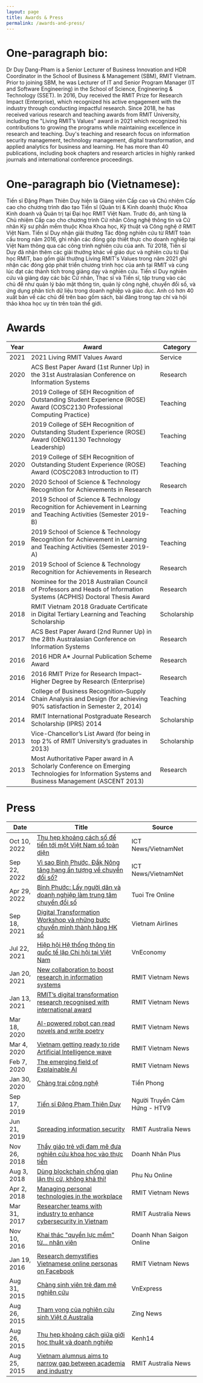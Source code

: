 ```yaml
---
layout: page
title: Awards & Press
permalink: /awards-and-press/
---
```


# One-paragraph bio:
Dr Duy Dang-Pham is a Senior Lecturer of Business Innovation and HDR Coordinator in the School of Business & Management (SBM), RMIT Vietnam. Prior to joining SBM, he was Lecturer of IT and Senior Program Manager (IT and Software Engineering) in the School of Science, Engineering & Technology (SSET). In 2016, Duy received the RMIT Prize for Research Impact (Enterprise), which recognized his active engagement with the industry through conducting impactful research. Since 2018, he has received various research and teaching awards from RMIT University, including the "Living RMIT’s Values" award in 2021 which recognized his contributions to growing the programs while maintaining excellence in research and teaching. Duy's teaching and research focus on information security management, technology management, digital transformation, and applied analytics for business and learning. He has more than 40 publications, including book chapters and research articles in highly ranked journals and international conference proceedings.

# One-paragraph bio (Vietnamese):
Tiến sĩ Đặng Phạm Thiên Duy hiện là Giảng viên Cấp cao và Chủ nhiệm Cấp cao cho chương trình đào tạo Tiến sĩ (Quản trị & Kinh doanh) thuộc Khoa Kinh doanh và Quản trị tại Đại học RMIT Việt Nam. Trước đó, anh từng là Chủ nhiệm Cấp cao cho chương trình Cử nhân Công nghệ thông tin và Cử nhân Kỹ sư phần mềm thuộc Khoa Khoa học, Kỹ thuật và Công nghệ ở RMIT Việt Nam. Tiến sĩ Duy nhận giải thưởng Tác động nghiên cứu từ RMIT toàn cầu trong năm 2016, ghi nhận các đóng góp thiết thực cho doanh nghiệp tại Việt Nam thông qua các công trình nghiên cứu của anh. Từ 2018, Tiến sĩ Duy đã nhận thêm các giải thưởng khác về giáo dục và nghiên cứu từ Đại học RMIT, bao gồm giải thưởng Living RMIT's Values trong năm 2021 ghi nhận các đóng góp phát triển chương trình học của anh tại RMIT và cùng lúc đạt các thành tích trong giảng dạy và nghiên cứu. Tiến sĩ Duy nghiên cứu và giảng dạy các bậc Cử nhân, Thạc sĩ và Tiến sĩ, tập trung vào các chủ đề như quản lý bảo mật thông tin, quản lý công nghệ, chuyển đổi số, và ứng dụng phân tích dữ liệu trong doanh nghiệp và giáo dục. Anh có hơn 40 xuất bản về các chủ đề trên bao gồm sách, bài đăng trong tạp chí và hội thảo khoa học uy tín trên toàn thế giới.

# Awards

| Year | Award | Category |
| ---- | ----- | ----- |
| 2021 | 2021 Living RMIT Values Award | Service |
| 2020 | ACS Best Paper Award (1st Runner Up) in the 31st Australasian Conference on Information Systems | Research |
| 2020 | 2019 College of SEH Recognition of Outstanding Student Experience (ROSE) Award (COSC2130 Professional Computing Practice) | Teaching |
| 2020 | 2019 College of SEH Recognition of Outstanding Student Experience (ROSE) Award (OENG1130 Technology Leadership) | Teaching |
| 2020 | 2019 College of SEH Recognition of Outstanding Student Experience (ROSE) Award (COSC2083 Introduction to IT) | Teaching |
| 2020 | 2020 School of Science &amp; Technology Recognition for Achievements in Research | Research |
| 2019 | 2019 School of Science &amp; Technology Recognition for Achievement in Learning and Teaching Activities (Semester 2019-B) | Teaching |
| 2019 | 2019 School of Science &amp; Technology Recognition for Achievement in Learning and Teaching Activities (Semester 2019-A) | Teaching |
| 2019 | 2019 School of Science &amp; Technology Recognition for Achievements in Research | Research |
| 2018 | Nominee for the 2018 Australian Council of Professors and Heads of Information Systems (ACPHIS) Doctoral Thesis Award | Research |
| 2018 | RMIT Vietnam 2018 Graduate Certificate in Digital Tertiary Learning and Teaching Scholarship | Scholarship |
| 2017 | ACS Best Paper Award (2nd Runner Up) in the 28th Australasian Conference on Information Systems | Research |
| 2016 | 2016 HDR A* Journal Publication Scheme Award | Research |
| 2016 | 2016 RMIT Prize for Research Impact–Higher Degree by Research (Enterprise) | Research |
| 2014 | College of Business Recognition–Supply Chain Analysis and Design (for achieving 90% satisfaction in Semester 2, 2014) | Teaching |
| 2014 | RMIT International Postgraduate Research Scholarship (IPRS) 2014 | Scholarship |
| 2013 | Vice-Chancellor’s List Award (for being in top 2% of RMIT University’s graduates in 2013) | Scholarship |
| 2013 | Most Authoritative Paper award in A Scholarly Conference on Emerging Technologies for Information Systems and Business Management (ASCENT 2013) | Research |

# Press

| Date | Title | Source |
| ---- | ----- | ------ |
| Oct 10, 2022 | <a href="https://ictnews.vietnamnet.vn/thu-hep-khoang-cach-so-de-tien-toi-mot-viet-nam-so-toan-dien-5002614.html" target="_/blank">Thu hẹp khoảng cách số để tiến tới một Việt Nam số toàn diện</a> | ICT News/VietnamNet |
| Sep 22, 2022 | <a href="https://ictnews.vietnamnet.vn/vi-sao-binh-phuoc-dak-nong-tang-hang-an-tuong-ve-chuyen-doi-so-419998.html" target="_/blank">Vì sao Bình Phước, Đắk Nông tăng hạng ấn tượng về chuyển đổi số?</a> | ICT News/VietnamNet |
| Apr 29, 2022 | <a href="https://congnghe.tuoitre.vn/binh-phuoc-lay-nguoi-dan-va-doanh-nghiep-lam-trung-tam-chuyen-doi-so-20220428190915352.htm" target="_/blank">Bình Phước: Lấy người dân và doanh nghiệp làm trung tâm chuyển đổi số</a> | Tuoi Tre Online |
| Sep 18, 2021 | <a href="http://spirit.vietnamairlines.com/vi/emagazine/tin-tct-105/digital-transformationworkshop-va-nhung-buoc-chuyen-minh-thanh-hang-hk-so-11886.html" target="_/blank">Digital Transformation Workshop và những bước chuyển mình thành hãng HK số</a> | Vietnam Airlines |
| Jul 22, 2021 | <a href="https://vneconomy.vn/hiep-hoi-he-thong-thong-tin-quoc-te-lap-chi-hoi-tai-viet-nam.htm" target="_/blank">Hiệp hội Hệ thống thông tin quốc tế lập Chi hội tại Việt Nam</a> | VnEconomy |
| Jan 20, 2021 | <a href="https://www.rmit.edu.vn/news/all-news/2021/july/new-collaboration-to-boost-research-in-information-systems" target="_/blank">New collaboration to boost research in information systems</a> | RMIT Vietnam News |
| Jan 13, 2021 | <a href="https://www.rmit.edu.vn/news/all-news/2021/jan/rmits-digital-transformation-research-recognised-with-international-award" target="_/blank">RMIT’s digital transformation research recognised with international award</a> | RMIT Vietnam News |
| Mar 18, 2020 | <a href="https://www.rmit.edu.vn/news/all-news/2020/mar/ai-powered-robot-can-read-novels-and-write-poetry" target="_/blank">AI-powered robot can read novels and write poetry</a> | RMIT Vietnam News |
| Mar 4, 2020 | <a href="https://www.rmit.edu.vn/news/all-news/2020/feb/vietnam-getting-ready-to-ride-artificial-intelligence-wave" target="_/blank">Vietnam getting ready to ride Artificial Intelligence wave</a> | RMIT Vietnam News |
| Feb 7, 2020 | <a href="https://www.rmit.edu.vn/news/all-news/2020/feb/the-emerging-field-of-explainable-ai" target="_/blank">The emerging field of Explainable AI</a>  | RMIT Vietnam News |
| Jan 30, 2020 | <a href="https://www.tienphong.vn/gioi-tre/chang-trai-cong-nghe-1513636.tpo" target="_/blank">Chàng trai công nghệ</a> | Tiền Phong |
| Sep 17, 2019 | <a href="https://www.facebook.com/NguoiTruyenCamHung2019/posts/524952971588526?comment_id=525739084843248" target="_/blank">Tiến sĩ Đặng Phạm Thiên Duy</a> | Người Truyền Cảm Hứng - HTV9 |
| Jun 21, 2019 | <a href="https://www.rmit.edu.au/news/all-news/2019/jul/spreading-information-security" target="_/blank">Spreading information security</a> | RMIT Australia News |
| Nov 26, 2018 | <a href="https://doanhnhanplus.vn/thay-giao-tre-voi-dam-me-dua-nghien-cuu-khoa-hoc-vao-thuc-tien-386234.html" target="_/blank">Thầy giáo trẻ với đam mê đưa nghiên cứu khoa học vào thực tiễn</a> | Doanh Nhân Plus |
| Aug 3, 2018 | <a href="https://www.phunuonline.com.vn/dung-blockchain-chong-gian-lan-thi-cu-khong-kha-thi--a104507.html" target="_/blank">Dùng blockchain chống gian lận thi cử, không khả thi!</a> | Phu Nu Online |
| Apr 2, 2018 | <a href="https://www.rmit.edu.vn/news/managing-personal-technologies-workplace" target="_/blank">Managing personal technologies in the workplace</a> | RMIT Vietnam News |
| Mar 31, 2017 | <a href="https://www.rmit.edu.au/news/all-news/2017/mar/researcher-teams-with-industry-to-enhance-cyber-security-in-viet" target="_/blank">Researcher teams with industry to enhance cybersecurity in Vietnam</a> | RMIT Australia News |
| Nov 10, 2016 | <a href="https://doanhnhansaigon.vn/goc-nha-quan-tri/khai-thac-quyen-luc-mem-tu-nhan-vien-1074544.html" target="_/blank">Khai thác "quyền lực mềm" từ... nhân viên</a> | Doanh Nhan Saigon Online |
| Jan 19, 2016 | <a href="https://www.rmit.edu.vn/news/research-demystifies-vietnamese-online-personas-facebook" target="_/blank">Research demystifies Vietnamese online personas on Facebook</a> | RMIT Vietnam News |
| Aug 31, 2015 | <a href="https://vnexpress.net/giao-duc/chang-sinh-vien-tre-dam-me-nghien-cuu-3270808.html" target="_/blank">Chàng sinh viên trẻ đam mê nghiên cứu</a> | VnExpress |
| Aug 26, 2015 | <a href="https://news.zing.vn/tham-vong-cua-nghien-cuu-sinh-viet-o-australia-post571398.html" target="_/blank">Tham vọng của nghiên cứu sinh Việt ở Australia</a> | Zing News |
| Aug 26, 2015 | <a href="http://kenh14.vn/hoc-duong/thu-hep-khoang-cach-giua-gioi-hoc-thuat-va-doanh-nghiep-20150825113511837.chn" target="_/blank">Thu hẹp khoảng cách giữa giới học thuật và doanh nghiệp</a> | Kenh14 |
| Aug 25, 2015 | <a href="https://www.rmit.edu.au/news/all-news/2015/august/vietnam-alumnus-aims-to-narrow-gap" target="_/blank">Vietnam alumnus aims to narrow gap between academia and industry</a> | RMIT Australia News |
